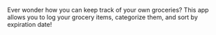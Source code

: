 Ever wonder how you can keep track of your own groceries? This app allows you to log your grocery items, categorize them, and sort by expiration date!